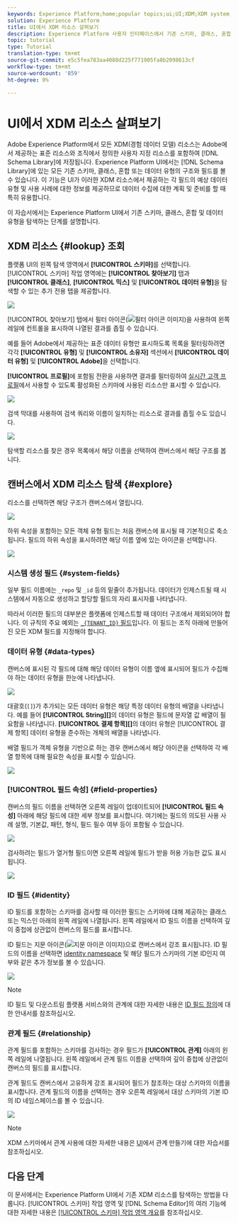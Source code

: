 ```yaml
---
keywords: Experience Platform;home;popular topics;ui;UI;XDM;XDM system;experience data model;Experience data model;Experience Data Model;data model;Data Model;explore;class;mixin;data type;schema;
solution: Experience Platform
title: UI에서 XDM 리소스 살펴보기
description: Experience Platform 사용자 인터페이스에서 기존 스키마, 클래스, 혼합 및 데이터 유형을 탐색하는 방법을 알아봅니다.
topic: tutorial
type: Tutorial
translation-type: tm+mt
source-git-commit: e5c5fea783aa4088d225f771905fa8b2098613cf
workflow-type: tm+mt
source-wordcount: '859'
ht-degree: 0%

---
```



# UI에서 XDM 리소스 살펴보기

Adobe Experience Platform에서 모든 XDM(경험 데이터 모델) 리소스는 Adobe에서 제공하는 표준 리소스와 조직에서 정의한 사용자 지정 리소스를 포함하여 [!DNL Schema Library]에 저장됩니다. Experience Platform UI에서는 [!DNL Schema Library]에 있는 모든 기존 스키마, 클래스, 혼합 또는 데이터 유형의 구조와 필드를 볼 수 있습니다. 이 기능은 UI가 이러한 XDM 리소스에서 제공하는 각 필드의 예상 데이터 유형 및 사용 사례에 대한 정보를 제공하므로 데이터 수집에 대한 계획 및 준비를 할 때 특히 유용합니다.

이 자습서에서는 Experience Platform UI에서 기존 스키마, 클래스, 혼합 및 데이터 유형을 탐색하는 단계를 설명합니다.

## XDM 리소스 {#lookup} 조회

플랫폼 UI의 왼쪽 탐색 영역에서 **[!UICONTROL 스키마]**&#x200B;를 선택합니다. [!UICONTROL 스키마] 작업 영역에는 **[!UICONTROL 찾아보기]** 탭과 **[!UICONTROL 클래스]**, **[!UICONTROL 믹스]** 및 **[!UICONTROL 데이터 유형]**&#x200B;을 탐색할 수 있는 추가 전용 탭을 제공합니다.

![](../images/ui/explore/tabs.png)

[!UICONTROL 찾아보기] 탭에서 필터 아이콘(![필터 아이콘 이미지](../images/ui/explore/icon.png))을 사용하여 왼쪽 레일에 컨트롤을 표시하여 나열된 결과를 좁힐 수 있습니다.

예를 들어 Adobe에서 제공하는 표준 데이터 유형만 표시하도록 목록을 필터링하려면 각각 **[!UICONTROL 유형]** 및 **[!UICONTROL 소유자]** 섹션에서 **[!UICONTROL 데이터 유형]** 및 **[!UICONTROL Adobe]**&#x200B;을 선택합니다.

**[!UICONTROL 프로필]**&#x200B;에 포함됨 전환을 사용하면 결과를 필터링하여 [실시간 고객 프로필](../../profile/home.md)에서 사용할 수 있도록 활성화된 스키마에 사용된 리소스만 표시할 수 있습니다.

![](../images/ui/explore/filter.png)

검색 막대를 사용하여 검색 쿼리와 이름이 일치하는 리소스로 결과를 좁힐 수도 있습니다.

![](../images/ui/explore/search.png)

탐색할 리소스를 찾은 경우 목록에서 해당 이름을 선택하여 캔버스에서 해당 구조를 봅니다.

## 캔버스에서 XDM 리소스 탐색 {#explore}

리소스를 선택하면 해당 구조가 캔버스에서 열립니다.

![](../images/ui/explore/canvas.png)

하위 속성을 포함하는 모든 객체 유형 필드는 처음 캔버스에 표시될 때 기본적으로 축소됩니다. 필드의 하위 속성을 표시하려면 해당 이름 옆에 있는 아이콘을 선택합니다.

![](../images/ui/explore/field-expand.png)

### 시스템 생성 필드 {#system-fields}

일부 필드 이름에는 `_repo` 및 `_id` 등의 밑줄이 추가됩니다. 데이터가 인제스트될 때 시스템에서 자동으로 생성하고 할당할 필드의 자리 표시자를 나타냅니다.

따라서 이러한 필드의 대부분은 플랫폼에 인제스트할 때 데이터 구조에서 제외되어야 합니다. 이 규칙의 주요 예외는 [`_{TENANT_ID}` 필드](../api/getting-started.md#know-your-tenant_id)입니다. 이 필드는 조직 아래에 만들어진 모든 XDM 필드를 지정해야 합니다.

### 데이터 유형 {#data-types}

캔버스에 표시된 각 필드에 대해 해당 데이터 유형이 이름 옆에 표시되어 필드가 수집해야 하는 데이터 유형을 한눈에 나타냅니다.

![](../images/ui/explore/data-types.png)

대괄호(`[]`)가 추가되는 모든 데이터 유형은 해당 특정 데이터 유형의 배열을 나타냅니다. 예를 들어 **[!UICONTROL String]\[]**&#x200B;의 데이터 유형은 필드에 문자열 값 배열이 필요함을 나타냅니다. **[!UICONTROL 결제 항목]\[]**&#x200B;의 데이터 유형은 [!UICONTROL 결제 항목] 데이터 유형을 준수하는 개체의 배열을 나타냅니다.

배열 필드가 객체 유형을 기반으로 하는 경우 캔버스에서 해당 아이콘을 선택하여 각 배열 항목에 대해 필요한 속성을 표시할 수 있습니다.

![](../images/ui/explore/array-type.png)

### [!UICONTROL 필드 속성] {#field-properties}

캔버스의 필드 이름을 선택하면 오른쪽 레일이 업데이트되어 **[!UICONTROL 필드 속성]** 아래에 해당 필드에 대한 세부 정보를 표시합니다. 여기에는 필드의 의도된 사용 사례 설명, 기본값, 패턴, 형식, 필드 필수 여부 등이 포함될 수 있습니다.

![](../images/ui/explore/field-properties.png)

검사하려는 필드가 열거형 필드이면 오른쪽 레일에 필드가 받을 허용 가능한 값도 표시됩니다.

![](../images/ui/explore/enum-field.png)

### ID 필드 {#identity}

ID 필드를 포함하는 스키마를 검사할 때 이러한 필드는 스키마에 대해 제공하는 클래스 또는 믹스인 아래의 왼쪽 레일에 나열됩니다. 왼쪽 레일에서 ID 필드 이름을 선택하여 깊이 중첩에 상관없이 캔버스의 필드를 표시합니다.

ID 필드는 지문 아이콘(![지문 아이콘 이미지](../images/ui/explore/identity-symbol.png))으로 캔버스에서 강조 표시됩니다. ID 필드의 이름을 선택하면 [identity namespace](../../identity-service/namespaces.md) 및 해당 필드가 스키마의 기본 ID인지 여부와 같은 추가 정보를 볼 수 있습니다.

![](../images/ui/explore/identity-field.png)

>[!NOTE]
>
>ID 필드 및 다운스트림 플랫폼 서비스와의 관계에 대한 자세한 내용은 [ID 필드 정의](./fields/identity.md)에 대한 안내서를 참조하십시오.

### 관계 필드 {#relationship}

관계 필드를 포함하는 스키마를 검사하는 경우 필드가 **[!UICONTROL 관계]** 아래의 왼쪽 레일에 나열됩니다. 왼쪽 레일에서 관계 필드 이름을 선택하여 깊이 중첩에 상관없이 캔버스의 필드를 표시합니다.

관계 필드도 캔버스에서 고유하게 강조 표시되어 필드가 참조하는 대상 스키마의 이름을 표시합니다. 관계 필드의 이름을 선택하는 경우 오른쪽 레일에서 대상 스키마의 기본 ID의 ID 네임스페이스를 볼 수 있습니다.

![](../images/ui/explore/relationship-field.png)

>[!NOTE]
>
>XDM 스키마에서 관계 사용에 대한 자세한 내용은 [UI](../tutorials/create-schema-ui.md)에서 관계 만들기에 대한 자습서를 참조하십시오.

## 다음 단계

이 문서에서는 Experience Platform UI에서 기존 XDM 리소스를 탐색하는 방법을 다룹니다. [!UICONTROL 스키마] 작업 영역 및 [!DNL Schema Editor]의 여러 기능에 대한 자세한 내용은 [[!UICONTROL 스키마] 작업 영역 개요](./overview.md)를 참조하십시오.